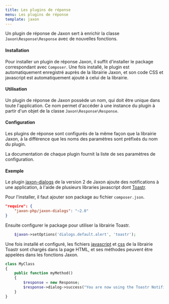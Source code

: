 ```yaml
---
title: Les plugins de réponse
menu: Les plugins de réponse
template: jaxon
---
```


Un plugin de réponse de Jaxon sert à enrichir la classe `Jaxon\Response\Response` avec de nouvelles fonctions.

#### Installation

Pour installer un plugin de réponse Jaxon, il suffit d'installer le package correspondant avec `Composer`.
Une fois installé, le plugin est automatiquement enregistré auprès de la librairie Jaxon, et son code CSS et javascript est automatiquement ajouté à celui de la librairie. 

#### Utilisation

Un plugin de réponse de Jaxon possède un nom, qui doit être unique dans toute l'application.
Ce nom permet d'accéder à une instance du plugin à partir d'un objet de la classe `Jaxon\Response\Response`.

#### Configuration

Les plugins de réponse sont configurés de la même façon que la librairie Jaxon, à la différence que les noms des paramètres sont préfixés du nom du plugin.

La documentation de chaque plugin fournit la liste de ses paramètres de configuration. 

#### Exemple

Le plugin [jaxon-dialogs](https://github.com/jaxon-php/jaxon-dialogs) de la version 2 de Jaxon ajoute des notifications à une application, à l'aide de plusieurs libraries javascript dont [Toastr](https://github.com/CodeSeven/toastr).

Pour l'installer, il faut ajouter son package au fichier `composer.json`.
```json
"require": {
    "jaxon-php/jaxon-dialogs": "~2.0"
}
```

Ensuite configurer le package pour utiliser la librairie Toastr.

```php
    $jaxon->setOptions('dialogs.default.alert', 'toastr');
```

Une fois installé et configuré, les fichiers [javascript](https://cdnjs.cloudflare.com/ajax/libs/toastr.js/latest/js/toastr.min.js) et [css](https://cdnjs.cloudflare.com/ajax/libs/toastr.js/latest/css/toastr.min.css) de la librairie Toastr sont chargés dans la page HTML, et ses méthodes peuvent être appelées dans les fonctions Jaxon. 

```php
class MyClass
{
    public function myMethod()
    {
        $response = new Response;
        $response->dialog->success("You are now using the Toastr Notification plugin!!");
    }
}
```
